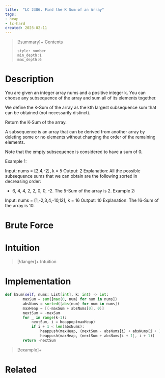 ```yaml
---
title:  "LC 2386. Find the K Sum of an Array"
tags:
- heap
- lc-hard
created: 2023-02-11
---
```


>[!summary]+ Contents
>```toc
>style: number
>min_depth:1
>max_depth:6
>```

# Description
You are given an integer array nums and a positive integer k. You can choose any subsequence of the array and sum all of its elements together.

We define the K-Sum of the array as the kth largest subsequence sum that can be obtained (not necessarily distinct).

Return the K-Sum of the array.

A subsequence is an array that can be derived from another array by deleting some or no elements without changing the order of the remaining elements.

Note that the empty subsequence is considered to have a sum of 0.

 

Example 1:

Input: nums = [2,4,-2], k = 5
Output: 2
Explanation: All the possible subsequence sums that we can obtain are the following sorted in decreasing order:
- 6, 4, 4, 2, 2, 0, 0, -2.
The 5-Sum of the array is 2.
Example 2:

Input: nums = [1,-2,3,4,-10,12], k = 16
Output: 10
Explanation: The 16-Sum of the array is 10.
# Brute Force
# Intuition

>[!danger]+ Intuition

# Implementation
```python
def kSum(self, nums: List[int], k: int) -> int:
        maxSum = sum([max(0, num) for num in nums])
        absNums = sorted([abs(num) for num in nums])
        maxHeap = [(-maxSum + absNums[0], 0)]
        nextSum = -maxSum
        for _ in range(k-1):
            nextSum, i = heappop(maxHeap)
            if i + 1 < len(absNums):
                heappush(maxHeap, (nextSum - absNums[i] + absNums[i + 1], i + 1))
                heappush(maxHeap, (nextSum + absNums[i + 1], i + 1))
        return -nextSum
```

>[!example]+ 


# Related
